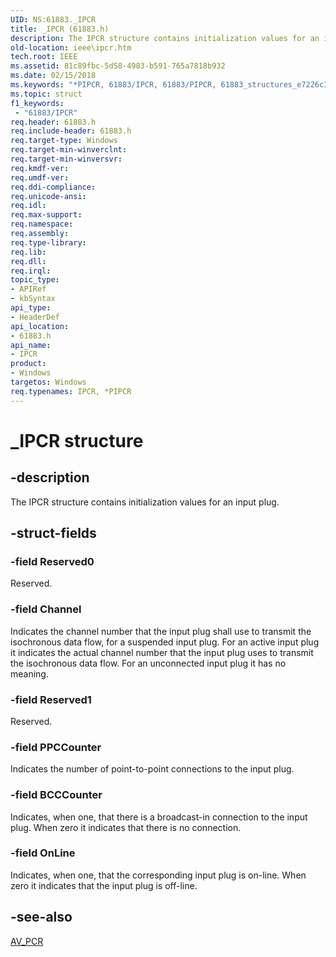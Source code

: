 ```yaml
---
UID: NS:61883._IPCR
title: _IPCR (61883.h)
description: The IPCR structure contains initialization values for an input plug.
old-location: ieee\ipcr.htm
tech.root: IEEE
ms.assetid: 81c89fbc-5d58-4983-b591-765a7818b932
ms.date: 02/15/2018
ms.keywords: "*PIPCR, 61883/IPCR, 61883/PIPCR, 61883_structures_e7226c37-f3b1-4e57-977a-6fb25c853f19.xml, IEEE.ipcr, IPCR, IPCR structure [Buses], PIPCR, PIPCR structure pointer [Buses], _IPCR"
ms.topic: struct
f1_keywords:
 - "61883/IPCR"
req.header: 61883.h
req.include-header: 61883.h
req.target-type: Windows
req.target-min-winverclnt: 
req.target-min-winversvr: 
req.kmdf-ver: 
req.umdf-ver: 
req.ddi-compliance: 
req.unicode-ansi: 
req.idl: 
req.max-support: 
req.namespace: 
req.assembly: 
req.type-library: 
req.lib: 
req.dll: 
req.irql: 
topic_type:
- APIRef
- kbSyntax
api_type:
- HeaderDef
api_location:
- 61883.h
api_name:
- IPCR
product:
- Windows
targetos: Windows
req.typenames: IPCR, *PIPCR
---
```


# _IPCR structure


## -description


The IPCR structure contains initialization values for an input plug. 


## -struct-fields




### -field Reserved0

Reserved. 


### -field Channel

Indicates the channel number that the input plug shall use to transmit the isochronous data flow, for a suspended input plug. For an active input plug it indicates the actual channel number that the input plug uses to transmit the isochronous data flow. For an unconnected input plug it has no meaning.


### -field Reserved1

Reserved. 


### -field PPCCounter

Indicates the number of point-to-point connections to the input plug. 


### -field BCCCounter

Indicates, when one, that there is a broadcast-in connection to the input plug. When zero it indicates that there is no connection. 


### -field OnLine

Indicates, when one, that the corresponding input plug is on-line. When zero it indicates that the input plug is off-line.


## -see-also




<a href="https://docs.microsoft.com/windows-hardware/drivers/ddi/61883/ns-61883-_av_pcr">AV_PCR</a>
 

 

